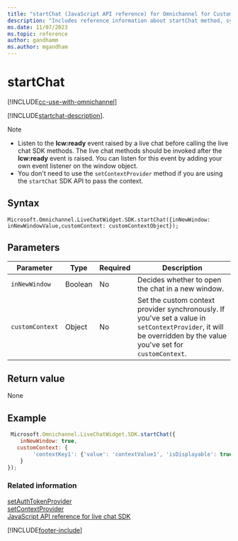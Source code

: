 ```yaml
---
title: "startChat (JavaScript API reference) for Omnichannel for Customer Service in Dynamics 365 | MicrosoftDocs"
description: "Includes reference information about startChat method, syntax, and parameters in Omnichannel for Customer Service JavaScript API reference."
ms.date: 11/07/2023
ms.topic: reference
author: gandhamm
ms.author: mgandham
---
```

# startChat

[!INCLUDE[cc-use-with-omnichannel](../../../../includes/cc-use-with-omnichannel.md)]

[!INCLUDE[startchat-description](../includes/startchat-description.md)].

> [!NOTE]
> - Listen to the **lcw:ready** event raised by a live chat before calling the live chat SDK methods. The live chat methods should be invoked after the **lcw:ready** event is raised. You can listen for this event by adding your own event listener on the window object.
> - You don't need to use the `setContextProvider` method if you are using the `startChat` SDK API to pass the context. 

## Syntax

`Microsoft.Omnichannel.LiveChatWidget.SDK.startChat({inNewWindow: inNewWindowValue,customContext: customContextObject});`

## Parameters

|Parameter|Type|Required|Description|
|----|----|----|----|
|`inNewWindow`|Boolean|No|Decides whether to open the chat in a new window.|
|`customContext`|Object|No|Set the custom context provider synchronously. If you've set a value in `setContextProvider`, it will be overridden by the value you've set for `customContext`.|

## Return value

None

## Example

```JavaScript
 Microsoft.Omnichannel.LiveChatWidget.SDK.startChat({
    inNewWindow: true,
   customContext: {
        'contextKey1': {'value': 'contextValue1', 'isDisplayable': true}
    }
});

```

### Related information

[setAuthTokenProvider](setAuthTokenProvider.md)<br />
[setContextProvider](setContextProvider.md)<br />
[JavaScript API reference for live chat SDK](../../omnichannel-reference.md)


[!INCLUDE[footer-include](../../../../includes/footer-banner.md)]
